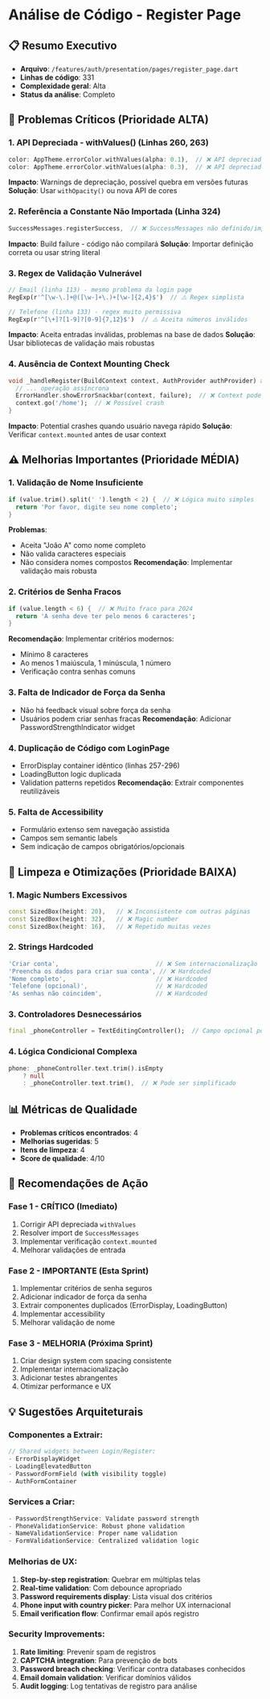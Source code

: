 # Análise de Código - Register Page

## 📋 Resumo Executivo
- **Arquivo**: `/features/auth/presentation/pages/register_page.dart`
- **Linhas de código**: 331
- **Complexidade geral**: Alta
- **Status da análise**: Completo

## 🚨 Problemas Críticos (Prioridade ALTA)

### 1. **API Depreciada - withValues() (Linhas 260, 263)**
```dart
color: AppTheme.errorColor.withValues(alpha: 0.1),  // ❌ API depreciada
color: AppTheme.errorColor.withValues(alpha: 0.3),  // ❌ API depreciada
```
**Impacto**: Warnings de depreciação, possível quebra em versões futuras
**Solução**: Usar `withOpacity()` ou nova API de cores

### 2. **Referência a Constante Não Importada (Linha 324)**
```dart
SuccessMessages.registerSuccess,  // ❌ SuccessMessages não definido/importado
```
**Impacto**: Build failure - código não compilará
**Solução**: Importar definição correta ou usar string literal

### 3. **Regex de Validação Vulnerável**
```dart
// Email (linha 113) - mesmo problema da login page
RegExp(r'^[\w-\.]+@([\w-]+\.)+[\w-]{2,4}$')  // ⚠️ Regex simplista

// Telefone (linha 133) - regex muito permissiva
RegExp(r'^[\+]?[1-9]?[0-9]{7,12}$')  // ⚠️ Aceita números inválidos
```
**Impacto**: Aceita entradas inválidas, problemas na base de dados
**Solução**: Usar bibliotecas de validação mais robustas

### 4. **Ausência de Context Mounting Check**
```dart
void _handleRegister(BuildContext context, AuthProvider authProvider) async {
  // ... operação assíncrona
  ErrorHandler.showErrorSnackbar(context, failure);  // ❌ Context pode não estar mounted
  context.go('/home');  // ❌ Possível crash
}
```
**Impacto**: Potential crashes quando usuário navega rápido
**Solução**: Verificar `context.mounted` antes de usar context

## ⚠️ Melhorias Importantes (Prioridade MÉDIA)

### 1. **Validação de Nome Insuficiente**
```dart
if (value.trim().split(' ').length < 2) {  // ❌ Lógica muito simples
  return 'Por favor, digite seu nome completo';
}
```
**Problemas**:
- Aceita "João A" como nome completo
- Não valida caracteres especiais
- Não considera nomes compostos
**Recomendação**: Implementar validação mais robusta

### 2. **Critérios de Senha Fracos**
```dart
if (value.length < 6) {  // ❌ Muito fraco para 2024
  return 'A senha deve ter pelo menos 6 caracteres';
}
```
**Recomendação**: Implementar critérios modernos:
- Mínimo 8 caracteres
- Ao menos 1 maiúscula, 1 minúscula, 1 número
- Verificação contra senhas comuns

### 3. **Falta de Indicador de Força da Senha**
- Não há feedback visual sobre força da senha
- Usuários podem criar senhas fracas
**Recomendação**: Adicionar PasswordStrengthIndicator widget

### 4. **Duplicação de Código com LoginPage**
- ErrorDisplay container idêntico (linhas 257-296)
- LoadingButton logic duplicada
- Validation patterns repetidos
**Recomendação**: Extrair componentes reutilizáveis

### 5. **Falta de Accessibility**
- Formulário extenso sem navegação assistida
- Campos sem semantic labels
- Sem indicação de campos obrigatórios/opcionais

## 🧹 Limpeza e Otimizações (Prioridade BAIXA)

### 1. **Magic Numbers Excessivos**
```dart
const SizedBox(height: 20),   // ❌ Inconsistente com outras páginas
const SizedBox(height: 32),   // ❌ Magic number
const SizedBox(height: 16),   // ❌ Repetido muitas vezes
```

### 2. **Strings Hardcoded**
```dart
'Criar conta',                           // ❌ Sem internacionalização
'Preencha os dados para criar sua conta', // ❌ Hardcoded
'Nome completo',                         // ❌ Hardcoded
'Telefone (opcional)',                   // ❌ Hardcoded
'As senhas não coincidem',               // ❌ Hardcoded
```

### 3. **Controladores Desnecessários**
```dart
final _phoneController = TextEditingController();  // Campo opcional pode usar TextFormField direto
```

### 4. **Lógica Condicional Complexa**
```dart
phone: _phoneController.text.trim().isEmpty 
    ? null 
    : _phoneController.text.trim(),  // ❌ Pode ser simplificado
```

## 📊 Métricas de Qualidade
- **Problemas críticos encontrados**: 4
- **Melhorias sugeridas**: 5
- **Itens de limpeza**: 4
- **Score de qualidade**: 4/10

## 🔧 Recomendações de Ação

### **Fase 1 - CRÍTICO (Imediato)**
1. Corrigir API depreciada `withValues`
2. Resolver import de `SuccessMessages`
3. Implementar verificação `context.mounted`
4. Melhorar validações de entrada

### **Fase 2 - IMPORTANTE (Esta Sprint)**
1. Implementar critérios de senha seguros
2. Adicionar indicador de força da senha
3. Extrair componentes duplicados (ErrorDisplay, LoadingButton)
4. Implementar accessibility
5. Melhorar validação de nome

### **Fase 3 - MELHORIA (Próxima Sprint)**
1. Criar design system com spacing consistente
2. Implementar internacionalização
3. Adicionar testes abrangentes
4. Otimizar performance e UX

## 💡 Sugestões Arquiteturais

### **Componentes a Extrair:**
```dart
// Shared widgets between Login/Register:
- ErrorDisplayWidget
- LoadingElevatedButton
- PasswordFormField (with visibility toggle)
- AuthFormContainer
```

### **Services a Criar:**
```dart
- PasswordStrengthService: Validate password strength
- PhoneValidationService: Robust phone validation
- NameValidationService: Proper name validation
- FormValidationService: Centralized validation logic
```

### **Melhorias de UX:**
1. **Step-by-step registration**: Quebrar em múltiplas telas
2. **Real-time validation**: Com debounce apropriado
3. **Password requirements display**: Lista visual dos critérios
4. **Phone input with country picker**: Para melhor UX internacional
5. **Email verification flow**: Confirmar email após registro

### **Security Improvements:**
1. **Rate limiting**: Prevenir spam de registros
2. **CAPTCHA integration**: Para prevenção de bots
3. **Password breach checking**: Verificar contra databases conhecidos
4. **Email domain validation**: Verificar domínios válidos
5. **Audit logging**: Log tentativas de registro para análise
